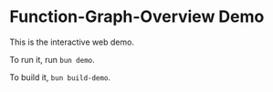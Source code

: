 # Function-Graph-Overview Demo

This is the interactive web demo.

To run it, run `bun demo`.

To build it, `bun build-demo`.

